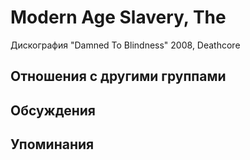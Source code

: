 # Modern Age Slavery, The

Дискография
"Damned To Blindness" 2008, Deathcore

## Отношения с другими группами


## Обсуждения


## Упоминания

